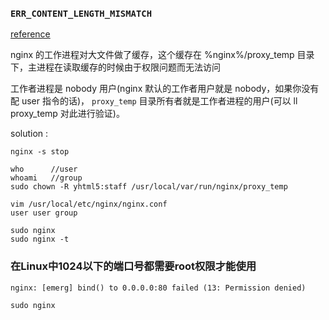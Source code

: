 ### `ERR_CONTENT_LENGTH_MISMATCH`

[reference][stackoverflow-err-content-length-mismatch]

nginx 的工作进程对大文件做了缓存，这个缓存在 %nginx%/proxy_temp 目录下，主进程在读取缓存的时候由于权限问题而无法访问

工作者进程是 nobody 用户(nginx 默认的工作者用户就是 nobody，如果你没有配 user 指令的话)，
`proxy_temp` 目录所有者就是工作者进程的用户(可以 ll proxy_temp 对此进行验证)。

solution :
```
nginx -s stop

who      //user
whoami   //group
sudo chown -R yhtml5:staff /usr/local/var/run/nginx/proxy_temp

vim /usr/local/etc/nginx/nginx.conf
user user group

sudo nginx
sudo nginx -t
```

### 在Linux中1024以下的端口号都需要root权限才能使用

```
nginx: [emerg] bind() to 0.0.0.0:80 failed (13: Permission denied)

sudo nginx
```

[stackoverflow-err-content-length-mismatch]:https://stackoverflow.com/questions/25993826/err-content-length-mismatch-on-nginx-and-proxy-on-chrome-when-loading-large-file